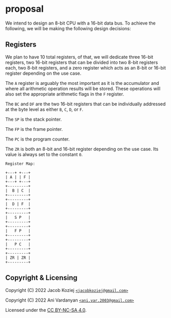 # proposal

We intend to design an 8-bit CPU with a 16-bit data bus.  To achieve the
following, we will be making the following design decisions:


## Registers

We plan to have 10 total registers, of that, we will dedicate three
16-bit registers, two 16-bit registers that can be divided into two
8-bit registers each, two 8-bit registers, and a zero register which
acts as an 8-bit or 16-bit register depending on the use case.

The `A` register is arguably the most important as it is the accumulator
and where all arithmetic operation results will be stored.  These
operations will also set the appropriate arithmetic flags in the `F`
register.

The `BC` and `DF` are the two 16-bit registers that can be individually
addressed at the byte level as either `B`, `C`, `D`, or `F`.

The `SP` is the stack pointer.

The `FP` is the frame pointer.

The `PC` is the program counter.

The `ZR` is both an 8-bit and 16-bit register depending on the use case.
Its value is always set to the constant `0`.


```
Register Map:

+---+ +---+
| A | | F |
+---+ +---+
+---------+
|  B | C  |
+---------+
+---------+
|  D | F  |
+---------+
+---------+
|   S P   |
+---------+
+---------+
|   F P   |
+---------+
+---------+
|   P C   |
+---------+
+---------+
| ZR | ZR |
+---------+
```


## Copyright & Licensing

Copyright (C) 2022  Jacob Koziej [`<jacobkoziej@gmail.com>`]

Copyright (C) 2022  Ani Vardanyan [`<ani.var.2003@gmail.com>`]

Licensed under the [CC BY-NC-SA 4.0].


[`<jacobkoziej@gmail.com>`]: mailto:jacobkoziej@gmail.com
[`<ani.var.2003@gmail.com>`]: mailto:ani.var.2003@gmail.com
[CC BY-NC-SA 4.0]: https://creativecommons.org/licenses/by-nc-sa/4.0/legalcode
